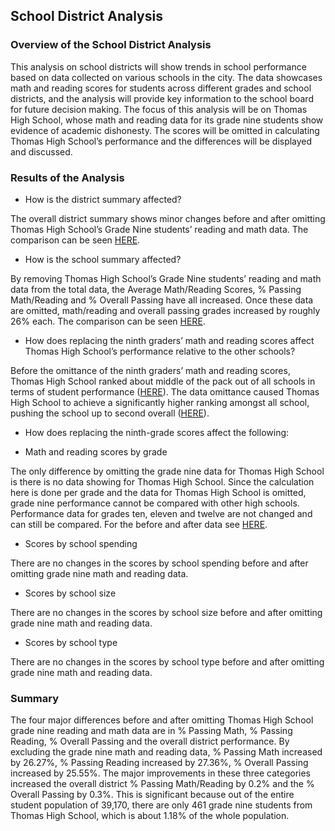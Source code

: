 ## School District Analysis

### Overview of the School District Analysis

This analysis on school districts will show trends in school performance based on data collected on various schools in the city. The data showcases math and reading scores for students across different grades and school districts, and the analysis will provide key information to the school board for future decision making.
The focus of this analysis will be on Thomas High School, whose math and reading data for its grade nine students show evidence of academic dishonesty. The scores will be omitted in calculating Thomas High School’s performance and the differences will be displayed and discussed. 

### Results of the Analysis

* How is the district summary affected?

The overall district summary shows minor changes before and after omitting Thomas High School’s Grade Nine students’ reading and math data. The comparison can be seen [HERE](https://github.com/donovancai/School_District_Analysis/blob/main/Resources/district.png).

* How is the school summary affected?

By removing Thomas High School’s Grade Nine students’ reading and math data from the total data, the Average Math/Reading Scores, % Passing Math/Reading and % Overall Passing have all increased. Once these data are omitted, math/reading and overall passing grades increased by roughly 26% each. The comparison can be seen [HERE](https://github.com/donovancai/School_District_Analysis/blob/main/Resources/school.png).

* How does replacing the ninth graders’ math and reading scores affect Thomas High School’s performance relative to the other schools?

Before the omittance of the ninth graders’ math and reading scores, Thomas High School ranked about middle of the pack out of all schools in terms of student performance ([HERE](https://github.com/donovancai/School_District_Analysis/blob/main/Resources/ranking_before.png)). The data omittance caused Thomas High School to achieve a significantly higher ranking amongst all school, pushing the school up to second overall ([HERE](https://github.com/donovancai/School_District_Analysis/blob/main/Resources/ranking_after.png)).

* How does replacing the ninth-grade scores affect the following:

- Math and reading scores by grade

The only difference by omitting the grade nine data for Thomas High School is there is no data showing for Thomas High School. Since the calculation here is done per grade and the data for Thomas High School is omitted, grade nine performance cannot be compared with other high schools. Performance data for grades ten, eleven and twelve are not changed and can still be compared. For the before and after data see [HERE](https://github.com/donovancai/School_District_Analysis/blob/main/Resources/scores_by_grade.png). 

- Scores by school spending

There are no changes in the scores by school spending before and after omitting grade nine math and reading data. 

- Scores by school size

There are no changes in the scores by school size before and after omitting grade nine math and reading data. 

- Scores by school type

There are no changes in the scores by school type before and after omitting grade nine math and reading data. 

### Summary
The four major differences before and after omitting Thomas High School grade nine reading and math data are in % Passing Math, % Passing Reading, % Overall Passing and the overall district performance. By excluding the grade nine math and reading data, % Passing Math increased by 26.27%, % Passing Reading increased by 27.36%, % Overall Passing increased by 25.55%. The major improvements in these three categories increased the overall district % Passing Math/Reading by 0.2% and the % Overall Passing by 0.3%. This is significant because out of the entire student population of 39,170, there are only 461 grade nine students from Thomas High School, which is about 1.18% of the whole population. 

